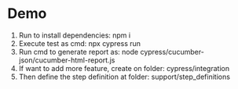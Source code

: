 # Demo
1. Run to install dependencies: npm i
2. Execute test as cmd: npx cypress run 
3. Run cmd to generate report as: node cypress/cucumber-json/cucumber-html-report.js
4. If want to add more feature, create on folder: cypress/integration
5. Then define the step definition at folder: support/step_definitions

